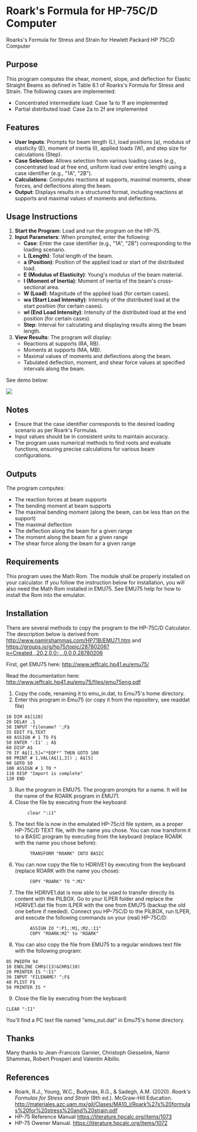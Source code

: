 # Roark's Formula for HP-75C/D Computer
Roarks's Formula for Stress and Strain for Hewlett Packard HP 75C/D Computer


## Purpose

This program computes the shear, moment, slope, and deflection for Elastic Straight Beams as defined in Table 8.1 of Roarks's Formula for Stress and Strain.
The following cases are implemented:

* Concentrated intermediate load: Case 1a to 1f are implemented
* Partial distributed load: Case 2a to 2f are implemented

## Features

- **User Inputs**: Prompts for beam length (L), load positions (a), modulus of elasticity (E), moment of inertia (I), applied loads (W), and step size for calculations (Step).
- **Case Selection**: Allows selection from various loading cases (e.g., concentrated load at free end, uniform load over entire length) using a case identifier (e.g., "1A", "2B").
- **Calculations**: Computes reactions at supports, maximal moments, shear forces, and deflections along the beam.
- **Output**: Displays results in a structured format, including reactions at supports and maximal values of moments and deflections.

## Usage Instructions

1. **Start the Program**: Load and run the program on the HP-75.
2. **Input Parameters**: When prompted, enter the following:
   - **Case**: Enter the case identifier (e.g., "1A", "2B") corresponding to the loading scenario.
   - **L (Length)**: Total length of the beam.
   - **a (Position)**: Position of the applied load or start of the distributed load.
   - **E (Modulus of Elasticity)**: Young's modulus of the beam material.
   - **I (Moment of Inertia)**: Moment of inertia of the beam's cross-sectional area.
   - **W (Load)**: Magnitude of the applied load (for certain cases).
   - **wa (Start Load Intensity)**: Intensity of the distributed load at the start position (for certain cases).
   - **wl (End Load Intensity)**: Intensity of the distributed load at the end position (for certain cases).
   - **Step**: Interval for calculating and displaying results along the beam length.
3. **View Results**: The program will display:
   - Reactions at supports (RA, RB).
   - Moments at supports (MA, MB).
   - Maximal values of moments and deflections along the beam.
   - Tabulated deflection, moment, and shear force values at specified intervals along the beam.

 See demo below:

![](demo.gif)

## Notes

- Ensure that the case identifier corresponds to the desired loading scenario as per Roark's Formulas.
- Input values should be in consistent units to maintain accuracy.
- The program uses numerical methods to find roots and evaluate functions, ensuring precise calculations for various beam configurations.

## Outputs
The program computes:
- The reaction forces at beam supports
- The bending moment at beam supports
- The maximal bending moment (along the beam, can be less than on the support)
- The maximal deflection
- The deflection along the beam for a given range
- The moment along the beam for a given range
- The shear force along the beam for a given range

## Requirements
This program uses the Math Rom. The module shall be properly installed on your calculator.
If you follow the instruction below for installation, you will also need the Math Rom installed in EMU75.
See EMU75 help for how to install the Rom into the emulator.

## Installation
There are several methods to copy the program to the HP-75C/D Calculator.
The description below is derived from http://www.namirshammas.com/HP71B/EMU71.htm and https://groups.io/g/hp75/topic/28780206?p=Created,,,20,2,0,0::,,,0,0,0,28780206

First, get EMU75 here: http://www.jeffcalc.hp41.eu/emu75/

Read the documentation here: http://www.jeffcalc.hp41.eu/emu75/files/emu75eng.pdf

1. Copy the code, renaming it to emu_in.dat, to Emu75's home directory.
2. Enter this program in Emu75 (or copy it from the repositery, see readdat file)
```bas
10 DIM A$[120]
20 DELAY .1
30 INPUT 'filename? ';F$
35 EDIT F$,TEXT
40 ASSIGN # 1 TO F$
50 ENTER ':I1' ; A$
60 DISP A$
70 IF A$[1,5]="*EOF*" THEN GOTO 100
80 PRINT # 1,VAL(A$[1,3]) ; A$[5]
90 GOTO 50
100 ASSIGN # 1 TO *
110 DISP "Import is complete"
120 END
```
3. Run the program in EMU75. The program prompts for a name. It will be the name of the ROARK program in EMU71.
4. Close the file by executing from the keyboard:
```bas
        clear ":i1"
```
5. The text file is now in the emulated HP-75c/d file system, as a proper HP-75C/D TEXT file, with the name you chose. You can now transform it to a BASIC program by executing from the keyboard (replace ROARK with the name you chose before):
```bas
         TRANSFORM "ROARK" INTO BASIC
```
6. You can now copy the file to HDRIVE1 by executing from the keyboard (replace ROARK with the name you chose):
```bas
         COPY "ROARK" TO ":M1"
```
7. The file HDRIVE1.dat is now able to be used to transfer directly its content with the PILBOX. Go to your ILPER folder and replace the HDRIVE1.dat file from ILPER with the one from EMU75 (backup the old one before if needed). Connect you HP-75C/D to the PILBOX, run ILPER, and execute the following commands on your (real) HP-75C/D:
```bas
         ASSIGN IO ":P1,:M1,:M2,:I1"
         COPY "ROARK:M2" to "ROARK"
```
8. You can also copy the file from EMU75 to a regular windows text file with the following program:
```bas
05 PWIDTH 94
10 ENDLINE CHR$(13)&CHR$(10)
20 PRINTER IS ":I1"
30 INPUT "FILENAME? ";F$
40 PLIST F$
50 PRINTER IS *
```
9. Close the file by executing from the keyboard:
```bas
CLEAR ":I1"
```

You'll find a PC text file named "emu_out.dat" in Emu75's home directory.
         
## Thanks

Many thanks to Jean-Francois Garnier, Christoph Giesselink, Namir Shammas, Robert Prosperi and Valentin Albillo.

## References

- Roark, R.J., Young, W.C., Budynas, R.G., & Sadegh, A.M. (2020). *Roark's Formulas for Stress and Strain* (9th ed.). McGraw-Hill Education.
http://materiales.azc.uam.mx/gjl/Clases/MA10_I/Roark%27s%20formulas%20for%20stress%20and%20strain.pdf
- HP-75 Reference Manual https://literature.hpcalc.org/items/1073
- HP-75 Owener Manual. https://literature.hpcalc.org/items/1072
